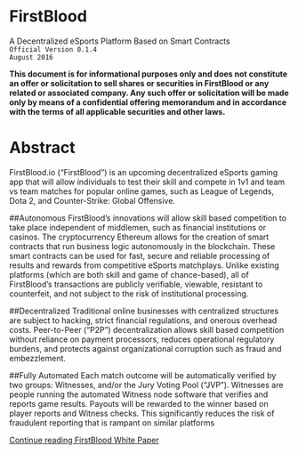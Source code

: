 # FirstBlood

A Decentralized eSports Platform Based on Smart Contracts <br>
`Official Version 0.1.4` <br>
`August 2016` <br>

__This document is for informational purposes only and does not constitute an offer or solicitation to sell shares or securities in FirstBlood or any related or associated company. Any such offer or solicitation will be made only by means of a confidential offering memorandum and in accordance with the terms of all applicable securities and other laws.__

# Abstract

FirstBlood.io (“FirstBlood”) is an upcoming decentralized eSports gaming app that will allow individuals to test their skill and compete in 1v1 and team vs team matches for popular online games, such as League of Legends, Dota 2, and Counter-Strike: Global Offensive.

##Autonomous
FirstBlood’s innovations will allow skill based competition to take place independent of middlemen, such as financial institutions or casinos. The cryptocurrency Ethereum allows for the creation of smart contracts that run business logic autonomously in the blockchain. These smart contracts can be used for fast, secure and reliable processing of results and rewards from competitive eSports matchplays. Unlike existing platforms (which are both skill and game of chance-based), all of FirstBlood’s transactions are publicly verifiable, viewable, resistant to counterfeit, and not subject to the risk of institutional processing.

##Decentralized
Traditional online businesses with centralized structures are subject to hacking, strict financial regulations, and onerous overhead costs. Peer-to-Peer (“P2P”) decentralization allows skill based competition without reliance on payment processors, reduces operational regulatory burdens, and protects against organizational corruption such as fraud and embezzlement.

##Fully Automated
Each match outcome will be automatically verified by two groups: Witnesses, and/or the Jury Voting Pool (“JVP”). Witnesses are people running the automated Witness node software that verifies and reports game results. Payouts will be rewarded to the winner based on player reports and Witness checks. This significantly reduces the risk of fraudulent reporting that is rampant on similar platforms


[Continue reading FirstBlood White Paper](FirstBlood_White_Paper.pdf)
